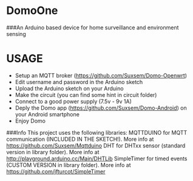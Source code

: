 # **DomoOne**

###An Arduino based device for home surveillance and environment sensing

# **USAGE**

- Setup an MQTT broker (https://github.com/Suxsem/Domo-Openwrt)
- Edit username and password in the Arduino sketch
- Upload the Arduino sketch on your Arduino
- Make the circuit (you can find some hint in circuit folder)
- Connect to a good power supply (7.5v - 9v 1A)
- Deply the Domo app (https://github.com/Suxsem/Domo-Android) on your Android smartphone
- Enjoy Domo

###Info
This project uses the following libraries:
MQTTDUINO for MQTT communication (INCLUDED IN THE SKETCH!). More info at https://github.com/Suxsem/Mqttduino
DHT for DHTxx sensor (standard version in library folder). More info at http://playground.arduino.cc/Main/DHTLib
SimpleTimer for timed events (CUSTOM VERSION in library folder). More info at https://github.com/jfturcot/SimpleTimer